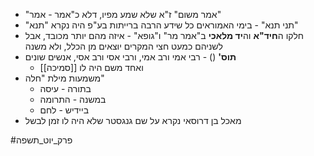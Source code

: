 * "אמר משום" ז"א שלא שמע מפיו, דלא כ"אמר \- אמר"
* "תני תנא" \- בימי האמוראים כל שידע הרבה ברייתות בע"פ היה נקרא "תנא"
* חלקו ה**חיד"א** וה**יד מלאכי** ב"אמר מר" ו"גופא" \- איזה מהם יותר מכובד, אבל לשניהם כמעט חצי המקרים יוצאים מן הכלל, ולא משנה
* **תוס'** () \- רבי אמי ורב אמי, ורבי אסי ורב אסי, אנשים שונים
	* ואחד משם היה לו [[סמיכה]]
* משמעות מילת "חלה"
	* בתורה \- עיסה
	* במשנה \- התרומה
	* ביידיש \- לחם
* מאכל בן דרוסאי נקרא על שם גנגסטר שלא היה לו זמן לבשל

#פרק_יוט_תשפה